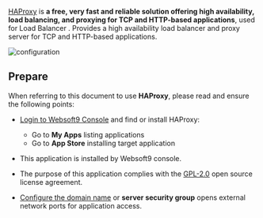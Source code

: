 [HAProxy](http://www.haproxy.org/) is **a free, very fast and reliable solution offering high availability, load balancing, and proxying for TCP and HTTP-based applications**, used for Load Balancer . Provides a high availability load balancer and proxy server for TCP and HTTP-based applications.


![configuration](https://libs.websoft9.com/Websoft9/DocsPicture/zh/haproxy/HAProxy-configuration.png)


## Prepare

When referring to this document to use **HAProxy**, please read and ensure the following points:

- [Login to Websoft9 Console](./login-console) and find or install HAProxy:
  - Go to **My Apps** listing applications 
  - Go to **App Store** installing target application

- This application is installed by Websoft9 console.


- The purpose of this application complies with the [GPL-2.0](https://opensource.org/licenses/GPL-2.0) open source license agreement.


- [Configure the domain name](./domain-set) or **server security group** opens external network ports for application access.
